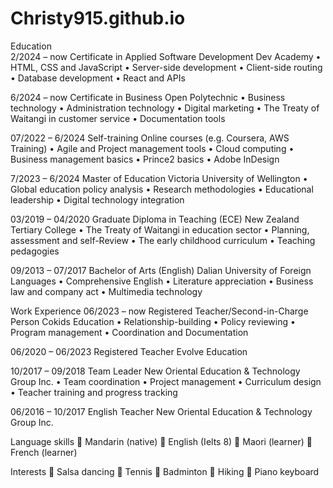 # Christy915.github.io

 
Education					
2/2024 – now
Certificate in Applied Software Development
Dev Academy	•	HTML, CSS and JavaScript
•	Server-side development
•	Client-side routing
•	Database development
•	React and APIs

6/2024 – now
Certificate in Business
Open Polytechnic	•	Business technology
•	Administration technology
•	Digital marketing
•	The Treaty of Waitangi in customer service 
•	Documentation tools

07/2022 – 6/2024
Self-training
Online courses (e.g. Coursera, AWS Training)	•	Agile and Project management tools
•	Cloud computing
•	Business management basics
•	Prince2 basics
•	Adobe InDesign

7/2023 – 6/2024
Master of Education
Victoria University of Wellington	•	Global education policy analysis
•	Research methodologies 
•	Educational leadership
•	Digital technology integration

03/2019 – 04/2020
Graduate Diploma in Teaching (ECE)
New Zealand Tertiary College	•	The Treaty of Waitangi in education sector
•	Planning, assessment and self-Review
•	The early childhood curriculum
•	Teaching pedagogies

09/2013 – 07/2017
Bachelor of Arts (English)
Dalian University of Foreign Languages	•	Comprehensive English
•	Literature appreciation
•	Business law and company act
•	Multimedia technology

Work Experience
06/2023 – now
Registered Teacher/Second-in-Charge Person
Cokids Education
•	Relationship-building
•	Policy reviewing
•	Program management
•	Coordination and Documentation

06/2020 – 06/2023
Registered Teacher
Evolve Education

10/2017 – 09/2018
Team Leader
New Oriental Education & Technology Group Inc.
•	Team coordination
•	Project management
•	Curriculum design
•	Teacher training and progress tracking

06/2016 – 10/2017
English Teacher
New Oriental Education & Technology Group Inc.

					
Language skills
	Mandarin (native)
	English (Ielts 8)
	Maori (learner)
	French (learner)

Interests
	Salsa dancing
	Tennis
	Badminton
	Hiking
	Piano keyboard		
